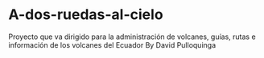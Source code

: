 A-dos-ruedas-al-cielo
=====================

Proyecto que va dirigido para la administración de volcanes, guías, rutas e información de los volcanes del Ecuador
By David Pulloquinga
